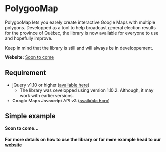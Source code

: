 PolygooMap
=========

PolygooMap lets you easely create interactive Google Maps with multiple polygons. Developped as a tool to help broadcast general election results for the province of Québec, the library is now available for everyone to use and hopefully improve.

Keep in mind that the library is still and will always be in developpement.

**Website:** [Soon to come](http://www.google.com)

Requirement
---------

* jQuery v1.10 or higher ([available here](https://developers.google.com/speed/libraries/devguide#jquery))
  * The library was developped using version 1.10.2. Although, it may work with earlier versions.
* Google Maps Javascript API v3 ([available here](https://developers.google.com/maps/documentation/javascript/))

Simple example
---------

**Soon to come...**

#### For more details on how to use the library or for more example head to our [website](http://www.google.com)